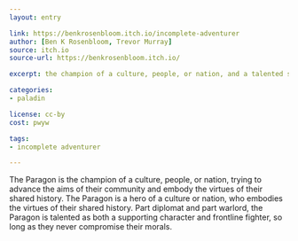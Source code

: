 ```yaml
---
layout: entry

link: https://benkrosenbloom.itch.io/incomplete-adventurer
author: [Ben K Rosenbloom, Trevor Murray]
source: itch.io
source-url: https://benkrosenbloom.itch.io/

excerpt: the champion of a culture, people, or nation, and a talented supporting or frontline character, so long as they never compromise their morals.

categories:
- paladin

license: cc-by
cost: pwyw

tags:
- incomplete adventurer

---
```


The Paragon is the champion of a culture, people, or nation, trying to advance the aims of their community and embody the virtues of their shared history. The Paragon is a hero of a culture or nation, who embodies the virtues of their shared history.  Part diplomat and part warlord, the Paragon is talented as both a supporting character and frontline fighter, so long as they never compromise their morals.